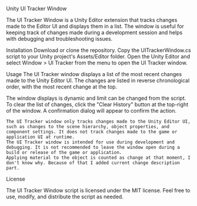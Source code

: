 Unity UI Tracker Window

The UI Tracker Window is a Unity Editor extension that tracks changes made to the Editor UI and displays them in a list. The window is useful for keeping track of changes made during a development session and helps with debugging and troubleshooting issues.

Installation
    Download or clone the repository.
    Copy the UITrackerWindow.cs script to your Unity project's Assets/Editor folder.
    Open the Unity Editor and select Window > UI Tracker from the menu to open the UI Tracker window.

Usage
The UI Tracker window displays a list of the most recent changes made to the Unity Editor UI. The changes are listed in reverse chronological order, with the most recent change at the top.

The window displays is dynamic and limit can be changed from the script.
To clear the list of changes, click the "Clear History" button at the top-right of the window. A confirmation dialog will appear to confirm the action.

    The UI Tracker window only tracks changes made to the Unity Editor UI, such as changes to the scene hierarchy, object properties, and component settings. It does not track changes made to the game or application UI at runtime.
    The UI Tracker window is intended for use during development and debugging. It is not recommended to leave the window open during a build or release of the game or application.
    Applying material to the object is counted as change at that moment, I don't know why. Because of that I added current change description part.

License

The UI Tracker Window script is licensed under the MIT license. Feel free to use, modify, and distribute the script as needed.
